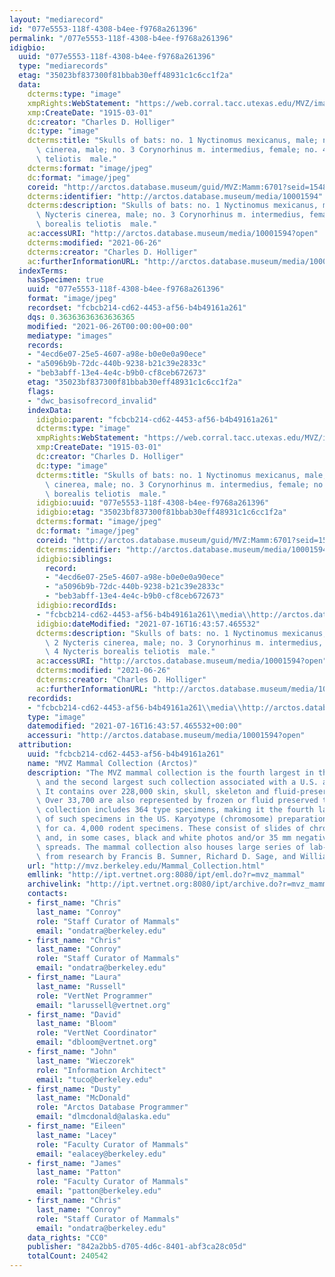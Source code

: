```yaml
---
layout: "mediarecord"
id: "077e5553-118f-4308-b4ee-f9768a261396"
permalink: "/077e5553-118f-4308-b4ee-f9768a261396"
idigbio:
  uuid: "077e5553-118f-4308-b4ee-f9768a261396"
  type: "mediarecords"
  etag: "35023bf837300f81bbab30eff48931c1c6cc1f2a"
  data:
    dcterms:type: "image"
    xmpRights:WebStatement: "https://web.corral.tacc.utexas.edu/MVZ/images/MVZ_img/cards/jpg/img_card_1485.jpg"
    xmp:CreateDate: "1915-03-01"
    dc:creator: "Charles D. Holliger"
    dc:type: "image"
    dcterms:title: "Skulls of bats: no. 1 Nyctinomus mexicanus, male; no. 2 Nycteris\
      \ cinerea, male; no. 3 Corynorhinus m. intermedius, female; no. 4 Nycteris borealis\
      \ teliotis  male."
    dcterms:format: "image/jpeg"
    dc:format: "image/jpeg"
    coreid: "http://arctos.database.museum/guid/MVZ:Mamm:6701?seid=1548196"
    dcterms:identifier: "http://arctos.database.museum/media/10001594"
    dcterms:description: "Skulls of bats: no. 1 Nyctinomus mexicanus, male; no. 2\
      \ Nycteris cinerea, male; no. 3 Corynorhinus m. intermedius, female; no. 4 Nycteris\
      \ borealis teliotis  male."
    ac:accessURI: "http://arctos.database.museum/media/10001594?open"
    dcterms:modified: "2021-06-26"
    dcterms:creator: "Charles D. Holliger"
    ac:furtherInformationURL: "http://arctos.database.museum/media/10001594"
  indexTerms:
    hasSpecimen: true
    uuid: "077e5553-118f-4308-b4ee-f9768a261396"
    format: "image/jpeg"
    recordset: "fcbcb214-cd62-4453-af56-b4b49161a261"
    dqs: 0.36363636363636365
    modified: "2021-06-26T00:00:00+00:00"
    mediatype: "images"
    records:
    - "4ecd6e07-25e5-4607-a98e-b0e0e0a90ece"
    - "a5096b9b-72dc-440b-9238-b21c39e2833c"
    - "beb3abff-13e4-4e4c-b9b0-cf8ceb672673"
    etag: "35023bf837300f81bbab30eff48931c1c6cc1f2a"
    flags:
    - "dwc_basisofrecord_invalid"
    indexData:
      idigbio:parent: "fcbcb214-cd62-4453-af56-b4b49161a261"
      dcterms:type: "image"
      xmpRights:WebStatement: "https://web.corral.tacc.utexas.edu/MVZ/images/MVZ_img/cards/jpg/img_card_1485.jpg"
      xmp:CreateDate: "1915-03-01"
      dc:creator: "Charles D. Holliger"
      dc:type: "image"
      dcterms:title: "Skulls of bats: no. 1 Nyctinomus mexicanus, male; no. 2 Nycteris\
        \ cinerea, male; no. 3 Corynorhinus m. intermedius, female; no. 4 Nycteris\
        \ borealis teliotis  male."
      idigbio:uuid: "077e5553-118f-4308-b4ee-f9768a261396"
      idigbio:etag: "35023bf837300f81bbab30eff48931c1c6cc1f2a"
      dcterms:format: "image/jpeg"
      dc:format: "image/jpeg"
      coreid: "http://arctos.database.museum/guid/MVZ:Mamm:6701?seid=1548196"
      dcterms:identifier: "http://arctos.database.museum/media/10001594"
      idigbio:siblings:
        record:
        - "4ecd6e07-25e5-4607-a98e-b0e0e0a90ece"
        - "a5096b9b-72dc-440b-9238-b21c39e2833c"
        - "beb3abff-13e4-4e4c-b9b0-cf8ceb672673"
      idigbio:recordIds:
      - "fcbcb214-cd62-4453-af56-b4b49161a261\\media\\http://arctos.database.museum/media/10001594"
      idigbio:dateModified: "2021-07-16T16:43:57.465532"
      dcterms:description: "Skulls of bats: no. 1 Nyctinomus mexicanus, male; no.\
        \ 2 Nycteris cinerea, male; no. 3 Corynorhinus m. intermedius, female; no.\
        \ 4 Nycteris borealis teliotis  male."
      ac:accessURI: "http://arctos.database.museum/media/10001594?open"
      dcterms:modified: "2021-06-26"
      dcterms:creator: "Charles D. Holliger"
      ac:furtherInformationURL: "http://arctos.database.museum/media/10001594"
    recordids:
    - "fcbcb214-cd62-4453-af56-b4b49161a261\\media\\http://arctos.database.museum/media/10001594"
    type: "image"
    datemodified: "2021-07-16T16:43:57.465532+00:00"
    accessuri: "http://arctos.database.museum/media/10001594?open"
  attribution:
    uuid: "fcbcb214-cd62-4453-af56-b4b49161a261"
    name: "MVZ Mammal Collection (Arctos)"
    description: "The MVZ mammal collection is the fourth largest in the United States\
      \ and the second largest such collection associated with a U.S. academic institution.\
      \ It contains over 228,000 skin, skull, skeleton and fluid-preserved specimens.\
      \ Over 33,700 are also represented by frozen or fluid preserved tissues. The\
      \ collection includes 364 type specimens, making it the fourth largest collection\
      \ of such specimens in the US. Karyotype (chromosome) preparations are available\
      \ for ca. 4,000 rodent specimens. These consist of slides of chromosome preparations\
      \ and, in some cases, black and white photos and/or 35 mm negatives of chromosome\
      \ spreads. The mammal collection also houses large series of lab-raised specimens\
      \ from research by Francis B. Sumner, Richard D. Sage, and William Z. Lidicker."
    url: "http://mvz.berkeley.edu/Mammal_Collection.html"
    emllink: "http://ipt.vertnet.org:8080/ipt/eml.do?r=mvz_mammal"
    archivelink: "http://ipt.vertnet.org:8080/ipt/archive.do?r=mvz_mammal"
    contacts:
    - first_name: "Chris"
      last_name: "Conroy"
      role: "Staff Curator of Mammals"
      email: "ondatra@berkeley.edu"
    - first_name: "Chris"
      last_name: "Conroy"
      role: "Staff Curator of Mammals"
      email: "ondatra@berkeley.edu"
    - first_name: "Laura"
      last_name: "Russell"
      role: "VertNet Programmer"
      email: "larussell@vertnet.org"
    - first_name: "David"
      last_name: "Bloom"
      role: "VertNet Coordinator"
      email: "dbloom@vertnet.org"
    - first_name: "John"
      last_name: "Wieczorek"
      role: "Information Architect"
      email: "tuco@berkeley.edu"
    - first_name: "Dusty"
      last_name: "McDonald"
      role: "Arctos Database Programmer"
      email: "dlmcdonald@alaska.edu"
    - first_name: "Eileen"
      last_name: "Lacey"
      role: "Faculty Curator of Mammals"
      email: "ealacey@berkeley.edu"
    - first_name: "James"
      last_name: "Patton"
      role: "Faculty Curator of Mammals"
      email: "patton@berkeley.edu"
    - first_name: "Chris"
      last_name: "Conroy"
      role: "Staff Curator of Mammals"
      email: "ondatra@berkeley.edu"
    data_rights: "CC0"
    publisher: "842a2bb5-d705-4d6c-8401-abf3ca28c05d"
    totalCount: 240542
---
```

